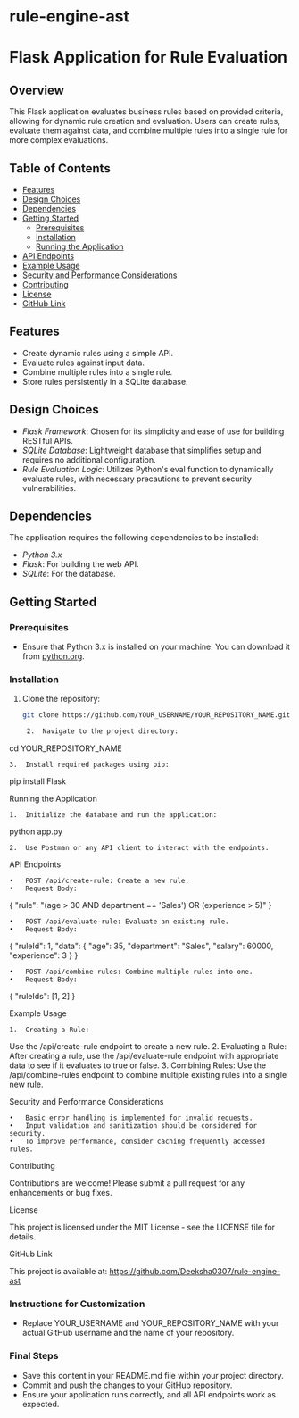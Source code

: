 # rule-engine-ast
# Flask Application for Rule Evaluation

## Overview
This Flask application evaluates business rules based on provided criteria, allowing for dynamic rule creation and evaluation. Users can create rules, evaluate them against data, and combine multiple rules into a single rule for more complex evaluations.

## Table of Contents
- [Features](#features)
- [Design Choices](#design-choices)
- [Dependencies](#dependencies)
- [Getting Started](#getting-started)
  - [Prerequisites](#prerequisites)
  - [Installation](#installation)
  - [Running the Application](#running-the-application)
- [API Endpoints](#api-endpoints)
- [Example Usage](#example-usage)
- [Security and Performance Considerations](#security-and-performance-considerations)
- [Contributing](#contributing)
- [License](#license)
- [GitHub Link](#github-link)

## Features
- Create dynamic rules using a simple API.
- Evaluate rules against input data.
- Combine multiple rules into a single rule.
- Store rules persistently in a SQLite database.

## Design Choices
- *Flask Framework*: Chosen for its simplicity and ease of use for building RESTful APIs.
- *SQLite Database*: Lightweight database that simplifies setup and requires no additional configuration.
- *Rule Evaluation Logic*: Utilizes Python's eval function to dynamically evaluate rules, with necessary precautions to prevent security vulnerabilities.

## Dependencies
The application requires the following dependencies to be installed:
- *Python 3.x*
- *Flask*: For building the web API.
- *SQLite*: For the database.

## Getting Started

### Prerequisites
- Ensure that Python 3.x is installed on your machine. You can download it from [python.org](https://www.python.org/downloads/).

### Installation
1. Clone the repository:
   ```bash
   git clone https://github.com/YOUR_USERNAME/YOUR_REPOSITORY_NAME.git

	2.	Navigate to the project directory:

cd YOUR_REPOSITORY_NAME


	3.	Install required packages using pip:

pip install Flask



Running the Application

	1.	Initialize the database and run the application:

python app.py


	2.	Use Postman or any API client to interact with the endpoints.

API Endpoints

	•	POST /api/create-rule: Create a new rule.
	•	Request Body:

{
  "rule": "(age > 30 AND department == 'Sales') OR (experience > 5)"
}


	•	POST /api/evaluate-rule: Evaluate an existing rule.
	•	Request Body:

{
  "ruleId": 1,
  "data": {
    "age": 35,
    "department": "Sales",
    "salary": 60000,
    "experience": 3
  }
}


	•	POST /api/combine-rules: Combine multiple rules into one.
	•	Request Body:

{
  "ruleIds": [1, 2]
}



Example Usage

	1.	Creating a Rule:
Use the /api/create-rule endpoint to create a new rule.
	2.	Evaluating a Rule:
After creating a rule, use the /api/evaluate-rule endpoint with appropriate data to see if it evaluates to true or false.
	3.	Combining Rules:
Use the /api/combine-rules endpoint to combine multiple existing rules into a single new rule.

Security and Performance Considerations

	•	Basic error handling is implemented for invalid requests.
	•	Input validation and sanitization should be considered for security.
	•	To improve performance, consider caching frequently accessed rules.

Contributing

Contributions are welcome! Please submit a pull request for any enhancements or bug fixes.

License

This project is licensed under the MIT License - see the LICENSE file for details.

GitHub Link

This project is available at: https://github.com/Deeksha0307/rule-engine-ast

### Instructions for Customization
- Replace YOUR_USERNAME and YOUR_REPOSITORY_NAME with your actual GitHub username and the name of your repository.
  
### Final Steps
- Save this content in your README.md file within your project directory.
- Commit and push the changes to your GitHub repository.
- Ensure your application runs correctly, and all API endpoints work as expected.
